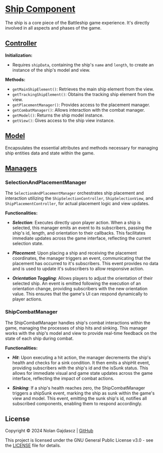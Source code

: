 # [Ship Component](../README.md#components-overview)

The ship is a core piece of the Battleship game experience. It's directly involved in all aspects
and phases of the game.

## [Controller](../README.md#controller)

**Initialization:**

- Requires `shipData`, containing the ship's `name` and `length`, to create an instance of the
  ship's model and view.

**Methods:**

- `getMainShipElement()`: Retrieves the main ship element from the view.
- `getTrackingShipElement()`: Obtains the tracking ship element from the view.
- `getPlacementManager()`: Provides access to the placement manager.
- `getCombatManager()`: Allows interaction with the combat manager.
- `getModel()`: Returns the ship model instance.
- `getView()`: Gives access to the ship view instance.

## [Model](../README.md#model)

Encapsulates the essential attributes and methods necessary for managing ship entities data and
state within the game.

## [Managers](../README.md#managers)

### SelectionAndPlacementManager

The `SelectionAndPlacementManager` orchestrates ship placement and interaction utilizing the
`ShipSelectionController`, `ShipSelectionView`, and `ShipPlacementController`, for actual placement
logic and view updates.

**Functionalities:**

- **_Selection_**: Executes directly upon player action. When a ship is selected, this manager emits
  an event to its subscribers, passing the ship's id, length, and orientation to their callbacks.
  This facilitates immediate updates across the game interface, reflecting the current selection
  state.

- **_Placement_**: Upon placing a ship and receiving the placement coordinates, the manager triggers
  an event, communicating that the placement has occurred to it's subscribers. This event provides
  no data and is used to update it's subscribers to allow responsive action.

- **_Orientation Toggling_**: Allows players to adjust the orientation of their selected ship. An
  event is emitted following the execution of an orientation change, providing subscribers with the
  new orientation value. This ensures that the game's UI can respond dynamically to player actions.

### ShipCombatManager

The ShipCombatManager handles ship's combat interactions within the game, managing the processes of
ship hits and sinking. This manager works with the ship's model and view to provide real-time
feedback on the state of each ship during combat.

**Functionalities:**

- **_Hit_**: Upon executing a hit action, the manager decrements the ship's health and checks for a
  sink condition. It then emits a shipHit event, providing subscribers with the ship's id and the
  isSunk status. This allows for immediate visual and game state updates across the game interface,
  reflecting the impact of combat actions.

- **_Sinking_**: If a ship's health reaches zero, the ShipCombatManager triggers a shipSunk event,
  marking the ship as sunk within the game's view and model. This event, emitting the sunk ship's
  id, notifies all subscribed components, enabling them to respond accordingly.

## License

Copyright © 2024 Nolan Gajdascz | [GitHub](https://github.com/Gajdascz)

This project is licensed under the GNU General Public License v3.0 - see the [LICENSE](LICENSE) file
for details.
